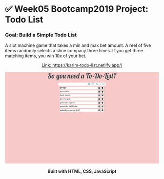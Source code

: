 # ✅ Week05 Bootcamp2019 Project: Todo List

### Goal: Build a Simple Todo List
A slot machine game that takes a min and max bet amount. A reel of five items randomly selects a shoe company three times. If you get three matching items, you win 10x of your bet.
<p align="center"> <a href="https://karim-todo-list.netlify.app/">Link: https://karim-todo-list.netlify.app//</a></p>
<p align="center"><img src="css/Screenshot (12).png" height=300px></p>
<p align="center"><strong>Built with HTML, CSS, JavaScript</strong></p>

